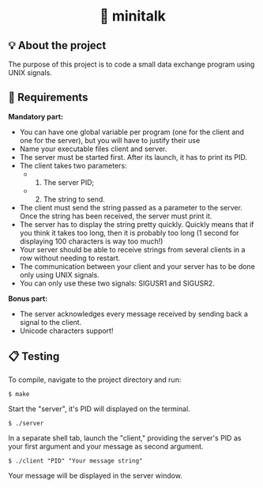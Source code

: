 <h1 align="center">
	💬 minitalk
</h1>

## 💡 About the project

The purpose of this project is to code a small data exchange program using UNIX signals.


## 📝 Requirements

**Mandatory part:**
- You can have one global variable per program (one for the client and one for the server), but you will have to justify their use
- Name your executable files client and server.
- The server must be started first. After its launch, it has to print its PID.
- The client takes two parameters:
	- 1) The server PID;
	- 2) The string to send.
- The client must send the string passed as a parameter to the server. Once the string has been received, the server must print it.
- The server has to display the string pretty quickly. Quickly means that if you think it takes too long, then it is probably too long (1 second for displaying 100 characters is way too much!)
- Your server should be able to receive strings from several clients in a row without needing to restart.
- The communication between your client and your server has to be done only using UNIX signals.
- You can only use these two signals: SIGUSR1 and SIGUSR2.

**Bonus part:**

- The server acknowledges every message received by sending back a signal to the client.
- Unicode characters support!

## 📋 Testing

To compile, navigate to the project directory and run:

```shell
$ make
```

Start the "server", it's PID will displayed on the terminal.

```shell
$ ./server
```

In a separate shell tab, launch the "client," providing the server's PID as your first argument and your message as second argument.

```shell
$ ./client "PID" "Your message string"
```

Your message will be displayed in the server window.
